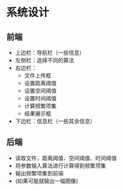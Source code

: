# 系统设计
## 前端
* 上边栏：导航栏（一些信息）
* 左侧栏：选择不同的算法
* 右边栏：
    * 文件上传框
    * 设置距离阈值
    * 设置空间阈值
    * 设置时间阈值
    * 计算频繁项集
    * 结果展示框
* 下边栏：信息栏（一些其余信息）
## 后端
* 读取文件，距离阈值、空间阈值、时间阈值
* 将参数输入算法进行计算得到频繁项集
* 输出频繁项集到前端
* (如果可能就输出一幅图像)
